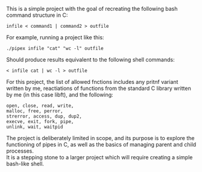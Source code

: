 	
This is a simple project with the goal of recreating the following bash command structure in C:
```
infile < command1 | command2 > outfile
```
For example, running a project like this:
```
./pipex infile "cat" "wc -l" outfile
```
Should produce results equivalent to the following shell commands:
```
< infile cat | wc -l > outfile
```
For this project, the list of allowed fnctions includes any pritnf variant written by me, reactiations of functions from the standard C library written by me (in this case libft), and the following:
```
open, close, read, write,
malloc, free, perror,
strerror, access, dup, dup2,
execve, exit, fork, pipe,
unlink, wait, waitpid
```
The project is deliberately limited in scope, and its purpose is to explore the functioning of pipes in C, as well as the basics of managing parent and child processes.\
It is a stepping stone to a larger project which will require creating a simple bash-like shell.
